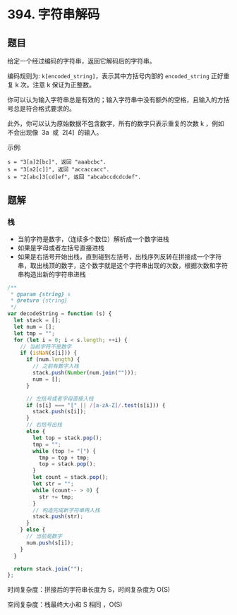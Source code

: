 # 394. 字符串解码

## 题目

给定一个经过编码的字符串，返回它解码后的字符串。

编码规则为: `k[encoded_string]`，表示其中方括号内部的 `encoded_string` 正好重复 k 次。注意 k 保证为正整数。

你可以认为输入字符串总是有效的；输入字符串中没有额外的空格，且输入的方括号总是符合格式要求的。

此外，你可以认为原始数据不包含数字，所有的数字只表示重复的次数 k ，例如不会出现像  3a  或  2[4]  的输入。

示例:

```
s = "3[a]2[bc]", 返回 "aaabcbc".
s = "3[a2[c]]", 返回 "accaccacc".
s = "2[abc]3[cd]ef", 返回 "abcabccdcdcdef".
```

## 题解

### 栈

- 当前字符是数字，（连续多个数位）解析成一个数字进栈
- 如果是字母或者左括号直接进栈
- 如果是右括号开始出栈，直到碰到左括号，出栈序列反转在拼接成一个字符串，取出栈顶的数字，这个数字就是这个字符串出现的次数，根据次数和字符串构造出新的字符串进栈

```JavaScript
/**
 * @param {string} s
 * @return {string}
 */
var decodeString = function (s) {
  let stack = [];
  let num = [];
  let tmp = "";
  for (let i = 0; i < s.length; ++i) {
    // 当前字符不是数字
    if (isNaN(s[i])) {
      if (num.length) {
        // 之前有数字入栈
        stack.push(Number(num.join("")));
        num = [];
      }

      // 左括号或者字母直接入栈
      if (s[i] === "[" || /[a-zA-Z]/.test(s[i])) {
        stack.push(s[i]);
      }
      // 右括号出栈
      else {
        let top = stack.pop();
        tmp = "";
        while (top != "[") {
          tmp = top + tmp;
          top = stack.pop();
        }
        let count = stack.pop();
        let str = "";
        while (count-- > 0) {
          str += tmp;
        }
        // 构造完成新字符串再入栈
        stack.push(str);
      }
    } else {
      // 当前是数字
      num.push(s[i]);
    }
  }

  return stack.join("");
};

```

时间复杂度：拼接后的字符串长度为 S，时间复杂度为 O(S)

空间复杂度：栈最终大小和 S 相同 ，O(S)
